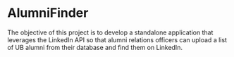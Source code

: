 # AlumniFinder
The objective of this project is to develop a standalone application that leverages the LinkedIn API so that alumni relations officers can upload a list of UB alumni from their database and find them on LinkedIn. 